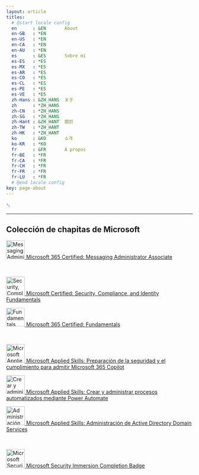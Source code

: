 ```yaml
---
layout: article
titles:
  # @start locale config
  en      : &EN       About
  en-GB   : *EN
  en-US   : *EN
  en-CA   : *EN
  en-AU   : *EN
  es      : &ES       Sobre mí
  es-ES   : *ES
  es-MX   : *ES
  es-AR   : *ES
  es-CO   : *ES
  es-CL   : *ES
  es-PE   : *ES
  es-VE   : *ES
  zh-Hans : &ZH_HANS  关于
  zh      : *ZH_HANS
  zh-CN   : *ZH_HANS
  zh-SG   : *ZH_HANS
  zh-Hant : &ZH_HANT  關於
  zh-TW   : *ZH_HANT
  zh-HK   : *ZH_HANT
  ko      : &KO       소개
  ko-KR   : *KO
  fr      : &FR       À propos
  fr-BE   : *FR
  fr-CA   : *FR
  fr-CH   : *FR
  fr-FR   : *FR
  fr-LU   : *FR
  # @end locale config
key: page-about
---
```


␀

---

## Colección de chapitas de Microsoft




<!-- Microsoft 365 Certified: Messaging Administrator Associate -->
[<img src="https://learn.microsoft.com/media/learn/certification/badges/microsoft-certified-associate-badge.svg" alt="Messaging Administrator Associate" width="50"/> Microsoft 365 Certified: Messaging Administrator Associate](https://learn.microsoft.com/es-es/users/patxianduezarodrigo-9836/credentials/5ae1d4407ee319f2)

<br>

<!-- Microsoft Certified: Security, Compliance, and Identity Fundamentals -->
[<img src="https://learn.microsoft.com/media/learn/certification/badges/microsoft-certified-fundamentals-badge.svg?branch=main" alt="Security, Compliance, and Identity Fundamentals" width="50"/> Microsoft Certified: Security, Compliance, and Identity Fundamentals](https://learn.microsoft.com/es-es/users/patxianduezarodrigo-9836/credentials/a3d9c0c6018c1778)

<!-- Microsoft 365 Certified: Fundamentals -->
[<img src="https://learn.microsoft.com/media/learn/certification/badges/microsoft-certified-fundamentals-badge.svg?branch=main" alt="Fundamentals" width="50"/> Microsoft 365 Certified: Fundamentals](https://learn.microsoft.com/es-es/users/patxianduezarodrigo-9836/credentials/d6a015181f182ea3)

<br>

<!-- Microsoft Applied Skills: Preparación de la seguridad y el cumplimiento para admitir Microsoft 365 Copilot -->
[<img src="https://learn.microsoft.com/en-us/media/profile/zero-state-applied-skills.svg?branch=main" alt="Microsoft Applied Skills: Preparación de la seguridad y el cumplimiento para admitir Microsoft 365 Copilot" width="50"/> Microsoft Applied Skills: Preparación de la seguridad y el cumplimiento para admitir Microsoft 365 Copilot](https://learn.microsoft.com/es-es/users/patxianduezarodrigo-9836/credentials/1d2090e5d28250ca)

<!-- Microsoft Applied Skills: Crear y administrar procesos automatizados mediante Power Automates -->
[<img src="https://learn.microsoft.com/en-us/media/profile/zero-state-applied-skills.svg?branch=main" alt="Crear y administrar procesos automatizados mediante Power Automate" width="50"/> Microsoft Applied Skills: Crear y administrar procesos automatizados mediante Power Automate](https://learn.microsoft.com/es-es/users/patxianduezarodrigo-9836/credentials/1d2090e5d28250ca)

<!-- Microsoft Applied Skills: Administración de Active Directory Domain Services -->
[<img src="https://learn.microsoft.com/en-us/media/profile/zero-state-applied-skills.svg?branch=main" alt="Administración de Active Directory Domain Services" width="50"/> Microsoft Applied Skills: Administración de Active Directory Domain Services](https://learn.microsoft.com/es-es/users/patxianduezarodrigo-9836/credentials/fcf31353999cdc7e)

<br>

<!-- Microsoft Security Immersion Completion Badge -->
[<img src="https://images.credly.com/size/340x340/images/693308cf-f47f-41c0-8e71-0f28e4bc6a52/image.png" alt="Microsoft Security Immersion Completion Badge" width="50"/> Microsoft Security Immersion Completion Badge](https://www.credly.com/badges/5b5b4d52-c859-409c-be33-1c67a989a8ec)
